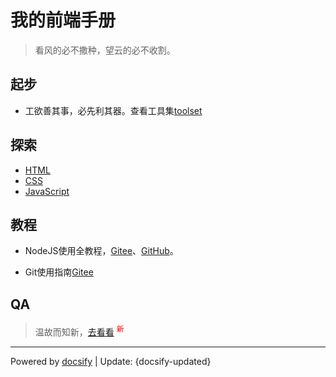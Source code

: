 <!-- 
* 该文件是根目录
* 当直接访问时，显示的页面是该页面
* 如果没有设置自定义侧边栏，该文件的标题会显示在侧边栏
-->

# 我的前端手册

> 看风的必不撒种，望云的必不收割。


## 起步

* 工欲善其事，必先利其器。查看工具集[toolset](https://gitee.com/ajaxsync/toolset)


## 探索
* [HTML](base/html/)
* [CSS](base/css/)
* [JavaScript](base/js/)



## 教程

* NodeJS使用全教程，[Gitee](https://gitee.com/ajaxsync/toolset/wikis/)、[GitHub](https://github.com/ajaxsync/webdocs/wiki)。

* Git使用指南[Gitee](https://gitee.com/ajaxsync/toolset/wikis/Git%E4%BD%BF%E7%94%A8%E6%8C%87%E5%8D%97)

## QA
> 温故而知新，[去看看](base/QA/) <sup style="color: red;">新</sup>

<hr>
<!-- 更新日期 -->

Powered by [docsify](https://docsify.js.org/) <span>|</span> 
Update: {docsify-updated} 

